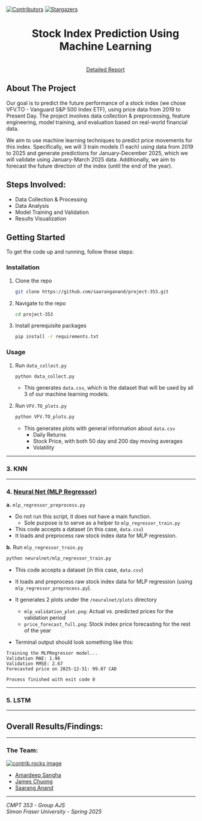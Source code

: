 <a id="readme-top"></a>

[![Contributors][contributors-shield]][contributors-url]
[![Stargazers][stars-shield]][stars-url]

<div align="center">

<div id="user-content-toc">
  <ul align="center" style="list-style: none;">
    <summary>
      <h1>Stock Index Prediction Using Machine Learning</h1>
      <br />
      <a href="https://docs.google.com/document/d/1o63-8nKeNCyImbiUbQZqw-AMwAPUFRTUGoyTA65ZLfE/edit?usp=sharing">Detailed Report</a>
    </summary>
  </ul>
</div>

</div>

<!-- ABOUT THE PROJECT -->
## About The Project
Our goal is to predict the future performance of a stock index (we chose VFV.TO - Vanguard S&P 500 Index ETF), using price data from 2019 to Present Day. The project involves data collection & preprocessing, feature engineering, model training, and evaluation based on real-world financial data.

We aim to use machine learning techniques to predict price movements for this index. Specifically, we will 3 train models (1 each) using data from 2019 to 2025 and generate predictions for January-December 2025, which we will validate using January-March 2025 data. Additionally, we aim to forecast the future direction of the index (until the end of the year).


## Steps Involved:

- Data Collection & Processing
- Data Analysis
- Model Training and Validation
- Results Visualization


<!-- GETTING STARTED -->
## Getting Started

To get the code up and running, follow these steps:

### Installation

1. Clone the repo
   ```sh
   git clone https://github.com/saaranganand/project-353.git
   ```
2. Navigate to the repo
   ```sh
   cd project-353
   ```
3. Install prerequisite packages
   ```sh
   pip install -r requirements.txt
   ```

### Usage

1. Run <code>data_collect.py</code>
   ```sh
   python data_collect.py
   ```
   - This generates <code>data.csv</code>, which is the dataset that will be used by all 3 of our machine learning models.

2. Run <code>VFV.TO_plots.py</code>
   ```sh
   python VFV.TO_plots.py
   ```
   - This generates plots with general information about <code>data.csv</code>
     - Daily Returns
     - Stock Price, with both 50 day and 200 day moving averages
     - Volatility

---

### 3. KNN

---

### 4. <ins>Neural Net (MLP Regressor)</ins>

**a.** `mlp_regressor_preprocess.py`

- Do not run this script, it does not have a main function.
  - Sole purpose is to serve as a helper to <code>mlp_regressor_train.py</code>
- This code accepts a dataset (in this case, <code>data.csv</code>)
- It loads and preprocess raw stock index data for MLP regression.

**b.** Run `mlp_regressor_train.py`

```sh
python neuralnet/mlp_regressor_train.py
```
- This code accepts a dataset (in this case, <code>data.csv</code>)
- It loads and preprocess raw stock index data for MLP regression (using <code>mlp_regressor_preprocess.py</code>).
- It generates 2 plots under the <code>/neuralnet/plots</code> directory
  - <code>mlp_validation_plot.png</code>: Actual vs. predicted prices for the validation period
  - <code>price_forecast_full.png</code>: Stock index price forecasting for the rest of the year

- Terminal output should look something like this:
```
Training the MLPRegressor model...
Validation MAE: 1.96
Validation RMSE: 2.67
Forecasted price on 2025-12-31: 99.07 CAD

Process finished with exit code 0
```
---

### 5. LSTM

---

## Overall Results/Findings:

---

### The Team:

<a href="https://github.com/saaranganand/project-353/graphs/contributors">
  <img src="https://contrib.rocks/image?repo=saaranganand/project-353" alt="contrib.rocks image" />
</a>

* [Amardeep Sangha](https://github.com/Amar710/)
* [James Chuong](https://github.com/JamesChuong)
* [Saarang Anand](https://github.com/saaranganand/)
  
---

_CMPT 353 - Group AJS_\
_Simon Fraser University - Spring 2025_



<!-- MARKDOWN LINKS & IMAGES -->
<!-- https://www.markdownguide.org/basic-syntax/#reference-style-links -->
[contributors-shield]: https://img.shields.io/github/contributors/saaranganand/project-353.svg?style=for-the-badge
[contributors-url]: https://github.com/saaranganand/project-353/graphs/contributors
[stars-shield]: https://img.shields.io/github/stars/saaranganand/project-353.svg?style=for-the-badge
[stars-url]: https://github.com/saaranganand/project-353/stargazers
